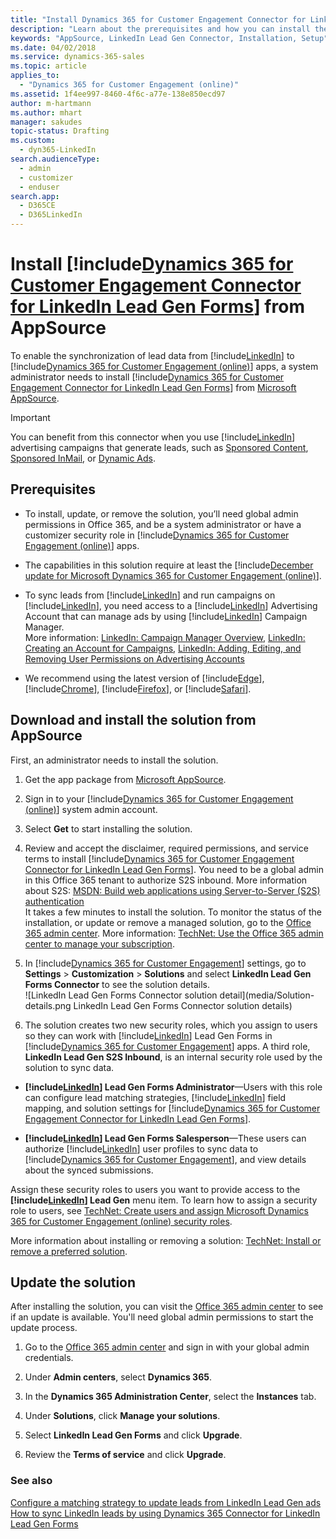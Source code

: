 ```yaml
---
title: "Install Dynamics 365 for Customer Engagement Connector for LinkedIn Lead Gen Forms | Microsoft Docs"
description: "Learn about the prerequisites and how you can install the LinkedIn Connector for your Dynamics 365 for Customer Engagement (online) organization."
keywords: "AppSource, LinkedIn Lead Gen Connector, Installation, Setup"
ms.date: 04/02/2018
ms.service: dynamics-365-sales
ms.topic: article
applies_to: 
  - "Dynamics 365 for Customer Engagement (online)"
ms.assetid: 1f4ee997-8460-4f6c-a77e-138e850ecd97
author: m-hartmann
ms.author: mhart
manager: sakudes
topic-status: Drafting
ms.custom: 
  - dyn365-LinkedIn
search.audienceType: 
  - admin
  - customizer
  - enduser
search.app: 
  - D365CE
  - D365LinkedIn
---
```


# Install [!include[Dynamics 365 for Customer Engagement Connector for LinkedIn Lead Gen Forms](../includes/cc-linkedin-solution.md)] from AppSource

To enable the synchronization of lead data from [!include[LinkedIn](../includes/pn-linkedin.md)] to [!include[Dynamics 365 for Customer Engagement (online)](../includes/pn-crm-online-shortest.md)] apps, a system administrator needs to install [!include[Dynamics 365 for Customer Engagement Connector for LinkedIn Lead Gen Forms](../includes/cc-linkedin-solution.md)] from [Microsoft AppSource](https://go.microsoft.com/fwlink/p/?linkid=850928).

> [!IMPORTANT]
> You can benefit from this connector when you use [!include[LinkedIn](../includes/pn-linkedin.md)] advertising campaigns that generate leads, such as [Sponsored Content](https://business.linkedin.com/marketing-solutions/native-advertising/), [Sponsored InMail](https://business.linkedin.com/marketing-solutions/sponsored-inmail), or [Dynamic Ads](https://business.linkedin.com/marketing-solutions/dynamic-ads).

## Prerequisites

* To install, update, or remove the solution, you’ll need global admin permissions in Office 365, and be a system administrator or have a customizer security role in [!include[Dynamics 365 for Customer Engagement (online)](../includes/pn-crm-online-shortest.md)] apps.

* The capabilities in this solution require at least the [!include[December update for Microsoft Dynamics 365 for Customer Engagement (online)](../includes/pn-crm-8-2-0-online.md)].

* To sync leads from [!include[LinkedIn](../includes/pn-linkedin.md)] and run campaigns on [!include[LinkedIn](../includes/pn-linkedin.md)], you need access to a [!include[LinkedIn](../includes/pn-linkedin.md)] Advertising Account that can manage ads by using [!include[LinkedIn](../includes/pn-linkedin.md)] Campaign Manager.    
  More information: [LinkedIn: Campaign Manager Overview](https://www.linkedin.com/help/lms/answer/56969), [LinkedIn: Creating an Account for Campaigns](https://www.linkedin.com/help/lms/topics/8121/8122/5749), [LinkedIn: Adding, Editing, and Removing User Permissions on Advertising Accounts](https://www.linkedin.com/help/lms/answer/5753)

* We recommend using the latest version of [!include[Edge](../includes/pn-microsoft-edge.md)], [!include[Chrome](../includes/tn-google-chrome.md)], [!include[Firefox](../includes/tn-mozilla-firefox.md)], or [!include[Safari](../includes/tn-apple-safari.md)].

## Download and install the solution from AppSource

First, an administrator needs to install the solution.

1. Get the app package from [Microsoft AppSource](https://go.microsoft.com/fwlink/p/?linkid=850928).

2. Sign in to your [!include[Dynamics 365 for Customer Engagement (online)](../includes/pn-crm-online-shortest.md)] system admin account.

3. Select **Get** to start installing the solution.

4. Review and accept the disclaimer, required permissions, and service terms to install [!include[Dynamics 365 for Customer Engagement Connector for LinkedIn Lead Gen Forms](../includes/cc-linkedin-solution.md)]. You need to be a global admin in this Office 365 tenant to authorize S2S inbound. More information about S2S: [MSDN: Build web applications using Server-to-Server (S2S) authentication](https://msdn.microsoft.com/library/mt790168.aspx)  
   It takes a few minutes to install the solution. To monitor the status of the installation, or update or remove a managed solution, go to the [Office 365 admin center](https://portal.office.com/).
   More information: [TechNet: Use the Office 365 admin center to manage your subscription](https://technet.microsoft.com/library/dn973004.aspx).

5. In [!include[Dynamics 365 for Customer Engagement](../includes/pn-crm-2016-shortest.md)] settings, go to **Settings** > **Customization** > **Solutions** and select **LinkedIn Lead Gen Forms Connector** to see the solution details.  
   ![LinkedIn Lead Gen Forms Connector solution detail](media/Solution-details.png LinkedIn Lead Gen Forms Connector solution details)

6. The solution creates two new security roles, which you assign to users so they can work with [!include[LinkedIn](../includes/pn-linkedin.md)] Lead Gen Forms in [!include[Dynamics 365 for Customer Engagement](../includes/pn-crm-2016-shortest.md)] apps. A third role, **LinkedIn Lead Gen S2S Inbound**, is an internal security role used by the solution to sync data.

* **[!include[LinkedIn](../includes/pn-linkedin.md)] Lead Gen Forms Administrator**&mdash;Users with this role can configure lead matching strategies, [!include[LinkedIn](../includes/pn-linkedin.md)] field mapping, and solution settings for [!include[Dynamics 365 for Customer Engagement Connector for LinkedIn Lead Gen Forms](../includes/cc-linkedin-solution.md)].

* **[!include[LinkedIn](../includes/pn-linkedin.md)] Lead Gen Forms Salesperson**&mdash;These users can authorize [!include[LinkedIn](../includes/pn-linkedin.md)] user profiles to sync data to [!include[Dynamics 365 for Customer Engagement](../includes/pn-crm-2016-shortest.md)], and view details about the synced submissions.

Assign these security roles to users you want to provide access to the **[!include[LinkedIn](../includes/pn-linkedin.md)] Lead Gen** menu item. To learn how to assign a security role to users, see [TechNet: Create users and assign Microsoft Dynamics 365 for Customer Engagement (online) security roles](https://technet.microsoft.com/library/jj191623.aspx#BKMK_AssignSecurity).

More information about installing or removing a solution: [TechNet: Install or remove a preferred solution](https://technet.microsoft.com/library/dn878909.aspx).

## Update the solution

After installing the solution, you can visit the [Office 365 admin center](https://portal.office.com/) to see if an update is available. You'll need global admin permissions to start the update process.

1. Go to the [Office 365 admin center](https://portal.office.com/) and sign in with your global admin credentials.

2. Under **Admin centers**, select **Dynamics 365**. 

3. In the **Dynamics 365 Administration Center**, select the **Instances** tab.

4. Under **Solutions**, click **Manage your solutions**.

5. Select **LinkedIn Lead Gen Forms** and click **Upgrade**.

6. Review the **Terms of service** and click **Upgrade**.

### See also

[Configure a matching strategy to update leads from LinkedIn Lead Gen ads](configure-matching-strategy.md)  
[How to sync LinkedIn leads by using Dynamics 365 Connector for LinkedIn Lead Gen Forms](sync-linkedin-leads.md)
